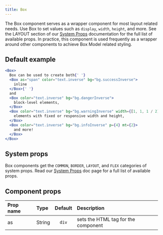 ```yaml
---
title: Box
---
```


The Box component serves as a wrapper component for most layout related needs. Use Box to set values such as `display`, `width`, `height`, and more. See the LAYOUT section of our [System Props](/system-props) documentation for the full list of available props. In practice, this component is used frequently as a wrapper around other components to achieve Box Model related styling.

## Default example

```jsx live live
<Box>
  Box can be used to create both{' '}
  <Box as="span" color="text.inverse" bg="bg.successInverse">
    inline
  </Box>{' '}
  and
  <Box color="text.inverse" bg="bg.dangerInverse">
    block-level elements,
  </Box>
  <Box color="text.inverse" bg="bg.warningInverse" width={[1, 1, 1 / 2]}>
    elements with fixed or responsive width and height,
  </Box>
  <Box color="text.inverse" bg="bg.infoInverse" p={4} mt={2}>
    and more!
  </Box>
</Box>
```

## System props

Box components get the `COMMON`, `BORDER`, `LAYOUT`, and `FLEX` categories of system props. Read our [System Props](/system-props) doc page for a full list of available props.

## Component props

| Prop name | Type   | Default | Description                         |
| :-------- | :----- | :-----: | :---------------------------------- |
| as        | String |  `div`  | sets the HTML tag for the component |
